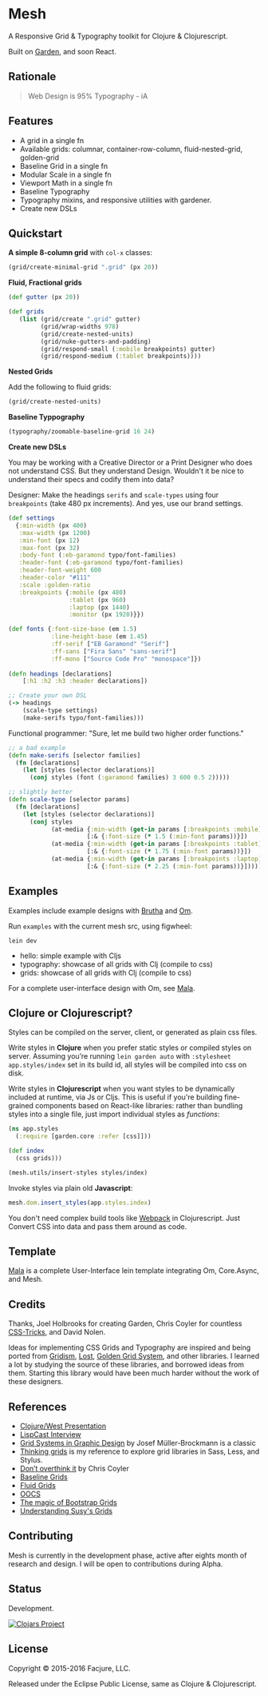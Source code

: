 Mesh
====

A Responsive Grid & Typography toolkit for Clojure & Clojurescript. 

Built on [Garden](https://github.com/noprompt/garden), and soon React.

## Rationale

> Web Design is 95% Typography - iA

## Features

- A grid in a single fn
- Available grids: columnar, container-row-column, fluid-nested-grid, golden-grid
- Baseline Grid in a single fn
- Modular Scale in a single fn
- Viewport Math in a single fn
- Baseline Typography
- Typography mixins, and responsive utilities with gardener.
- Create new DSLs

## Quickstart

**A simple 8-column grid** with `col-x` classes:

```clojure
(grid/create-minimal-grid ".grid" (px 20))
```

**Fluid, Fractional grids**

```clojure
(def gutter (px 20))

(def grids
   (list (grid/create ".grid" gutter)
         (grid/wrap-widths 978)
         (grid/create-nested-units)
         (grid/nuke-gutters-and-padding)
         (grid/respond-small (:mobile breakpoints) gutter)
         (grid/respond-medium (:tablet breakpoints))))
```

**Nested Grids**

Add the following to fluid grids:

```clojure
(grid/create-nested-units)
```

**Baseline Typpography**

```clojure
(typography/zoomable-baseline-grid 16 24)
```

**Create new DSLs**

You may be working with a Creative Director or a Print Designer who does not
understand CSS. But they understand Design. Wouldn't it be nice to understand
their specs and codify them into data?

Designer: Make the headings `serifs` and `scale-types` using four `breakpoints`
(take 480 px increments). And yes, use our brand settings.

```clojure
(def settings
  {:min-width (px 400)
   :max-width (px 1200)
   :min-font (px 12)
   :max-font (px 32)
   :body-font (:eb-garamond typo/font-families)
   :header-font (:eb-garamond typo/font-families)
   :header-font-weight 600
   :header-color "#111"
   :scale :golden-ratio
   :breakpoints {:mobile (px 480)
                 :tablet (px 960)
                 :laptop (px 1440)
                 :monitor (px 1920)}})

(def fonts {:font-size-base (em 1.5)
            :line-height-base (em 1.45)
            :ff-serif ["EB Garamond" "Serif"]
            :ff-sans ["Fira Sans" "sans-serif"]
            :ff-mono ["Source Code Pro" "monospace"]})
			
(defn headings [declarations]
	[:h1 :h2 :h3 :header declarations])

;; Create your own DSL
(-> headings
    (scale-type settings)
    (make-serifs typo/font-families)))
```

Functional programmer: "Sure, let me build two higher order functions."

```clojure
;; a bad example
(defn make-serifs [selector families]
  (fn [declarations]
    (let [styles (selector declarations)]
      (conj styles (font (:garamond families) 3 600 0.5 2)))))

;; slightly better
(defn scale-type [selector params]
  (fn [declarations]
    (let [styles (selector declarations)]
      (conj styles
            (at-media {:min-width (get-in params [:breakpoints :mobile])}
                      [:& {:font-size (* 1.5 (:min-font params))}])
            (at-media {:min-width (get-in params [:breakpoints :tablet])}
                      [:& {:font-size (* 1.75 (:min-font params))}])
            (at-media {:min-width (get-in params [:breakpoints :laptop])}
                      [:& {:font-size (* 2.25 (:min-font params))}])))))

```

## Examples

Examples include example designs with
[Brutha](https://github.com/weavejester/brutha) and
[Om](https://github.com/omcljs/om).

Run `examples` with the current mesh src, using figwheel:

	lein dev

- hello: simple example with Cljs
- typography: showcase of all grids with Clj (compile to css)
- grids: showcase of all grids with Clj (compile to css)

For a complete user-interface design with Om, see [Mala](https://github.com/priyatam/mala).

## Clojure or Clojurescript?

Styles can be compiled on the server, client, or generated as plain css files.

Write styles in **Clojure** when you prefer static styles or compiled styles on
server. Assuming you’re running `lein garden auto` with `:stylesheet
app.styles/index` set in its build id, all styles will be compiled into css on
disk.

Write styles in **Clojurescript** when you want styles to be dynamically
included at runtime, via Js or Cljs. This is useful if you're building
fine-grained components based on React-like libraries: rather than bundling
styles into a single file, just import individual styles as _functions_:

```clojure
(ns app.styles
  (:require [garden.core :refer [css]]))

(def index
  (css grids)))

(mesh.utils/insert-styles styles/index)
```

Invoke styles via plain old **Javascript**:

```javascript
mesh.dom.insert_styles(app.styles.index)
```

You don't need complex build tools like [Webpack](http://webpack.github.io) in
Clojurescript. Just Convert CSS into data and pass them around as code.

## Template

[Mala](https://github.com/priyatam/mala) is a complete User-Interface lein
template integrating Om, Core.Async, and Mesh.

## Credits

Thanks, Joel Holbrooks for creating Garden, Chris Coyler for countless
[CSS-Tricks](https://css-tricks.com), and David Nolen.

Ideas for implementing CSS Grids and Typography are inspired and being ported
from [Gridism](http://cobyism.com/gridism/),
[Lost](https://github.com/corysimmons/lost), [Golden Grid
System](http://goldengridsystem.com), and other libraries. I learned a lot by
studying the source of these libraries, and borrowed ideas from them. Starting
this library would have been much harder without the work of these designers.

## References

- [Clojure/West Presentation](https://www.youtube.com/watch?v=-jnJGNDoSXc)
- [LispCast Interview](http://www.lispcast.com/pre-west-priyatam-mudivarti)
- [Grid Systems in Graphic Design](http://www.amazon.com/Grid-Systems-Graphic-Design-Communication/dp/3721201450)
by Josef Müller-Brockmann is a classic
- [Thinking grids](https://github.com/priyatam/thinking-grids) is my reference to
explore grid libraries in Sass, Less, and Stylus.
- [Don’t overthink it](https://css-tricks.com/dont-overthink-it-grids/) by Chris Coyler
- [Baseline Grids](http://alistapart.com/article/settingtypeontheweb)
- [Fluid Grids](http://alistapart.com/article/fluidgrids)
- [OOCS](http://oocss.org/grids_docs.html)
- [The magic of Bootstrap Grids](http://www.helloerik.com/the-subtle-magic-behind-why-the-bootstrap-3-grid-works)
- [Understanding Susy's Grids](http://www.zell-weekeat.com/susy2-tutorial)

## Contributing

Mesh is currently in the development phase, active after eights month of
research and design. I will be open to contributions during Alpha.

## Status

Development.

[![Clojars Project](http://clojars.org/facjure/mesh/latest-version.svg)](http://clojars.org/facjure/mesh)

## License

Copyright © 2015-2016 Facjure, LLC.

Released under the Eclipse Public License, same as Clojure & Clojurescript.
